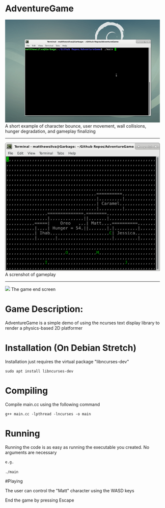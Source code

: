 # AdventureGame

![](readmeImages/gameDemo.gif)
A short example of character bounce, user movement, wall collisions, hunger degradation, and gameplay finalizing

-------------------------------------------------------------------------------------------------


![](readmeImages/gameExample.png)
A screnshot of gameplay

-------------------------------------------------------------------------------------------------


![](readmeImages/gameEnd.png)
The game end screen


# Game Description:

AdventureGame is a simple demo of using the ncurses text display library to render a physics-based 2D platformer

# Installation (On Debian Stretch)

Installation just requires the virtual package "libncurses-dev"

	sudo apt install libncurses-dev
	
# Compiling

Compile main.cc using the following command
	
	g++ main.cc -lpthread -lncurses -o main
	
		
	
# Running

Running the code is as easy as running the executable you created. No arguments are necessary
	
	e.g.
	
	./main


#Playing
	
The user can control the "Matt" character using the WASD keys

End the game by pressing Escape
